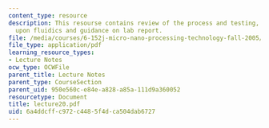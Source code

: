 ```yaml
---
content_type: resource
description: This resourse contains review of the process and testing, discussion
  upon fluidics and guidance on lab report.
file: /media/courses/6-152j-micro-nano-processing-technology-fall-2005/6a4ddcffc972c4485f4dca504dab6727_lecture20.pdf
file_type: application/pdf
learning_resource_types:
- Lecture Notes
ocw_type: OCWFile
parent_title: Lecture Notes
parent_type: CourseSection
parent_uid: 950e560c-e84e-a828-a85a-111d9a360052
resourcetype: Document
title: lecture20.pdf
uid: 6a4ddcff-c972-c448-5f4d-ca504dab6727
---
```


